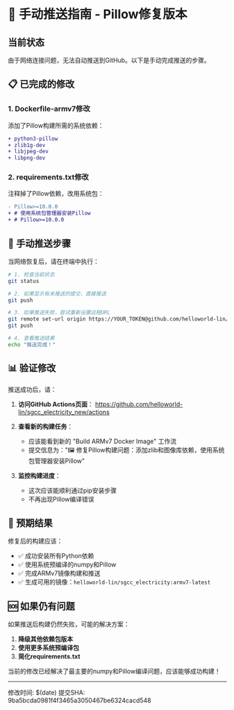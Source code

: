 # 🚀 手动推送指南 - Pillow修复版本

## 当前状态
由于网络连接问题，无法自动推送到GitHub。以下是手动完成推送的步骤。

## 📋 已完成的修改

### 1. Dockerfile-armv7修改
添加了Pillow构建所需的系统依赖：
```diff
+ python3-pillow
+ zlib1g-dev
+ libjpeg-dev
+ libpng-dev
```

### 2. requirements.txt修改
注释掉了Pillow依赖，改用系统包：
```diff
- Pillow>=10.0.0
+ # 使用系统包管理器安装Pillow
+ # Pillow>=10.0.0
```

## 🔧 手动推送步骤

当网络恢复后，请在终端中执行：

```bash
# 1. 检查当前状态
git status

# 2. 如果显示有未推送的提交，直接推送
git push

# 3. 如果推送失败，尝试重新设置远程URL
git remote set-url origin https://YOUR_TOKEN@github.com/helloworld-lin/sgcc_electricity_new.git
git push

# 4. 查看推送结果
echo "推送完成！"
```

## 📊 验证修改

推送成功后，请：

1. **访问GitHub Actions页面**：
   https://github.com/helloworld-lin/sgcc_electricity_new/actions

2. **查看新的构建任务**：
   - 应该能看到新的 "Build ARMv7 Docker Image" 工作流
   - 提交信息为："🖼️ 修复Pillow构建问题：添加zlib和图像库依赖，使用系统包管理器安装Pillow"

3. **监控构建进度**：
   - 这次应该能顺利通过pip安装步骤
   - 不再出现Pillow编译错误

## 🎯 预期结果

修复后的构建应该：
- ✅ 成功安装所有Python依赖
- ✅ 使用系统预编译的numpy和Pillow
- ✅ 完成ARMv7镜像构建和推送
- ✅ 生成可用的镜像：`helloworld-lin/sgcc_electricity:armv7-latest`

## 🆘 如果仍有问题

如果推送后构建仍然失败，可能的解决方案：

1. **降级其他依赖包版本**
2. **使用更多系统预编译包**
3. **简化requirements.txt**

当前的修改已经解决了最主要的numpy和Pillow编译问题，应该能够成功构建！

---
修改时间: $(date)
提交SHA: 9ba5bcda0981f4f3465a3050467be6324cacd548
